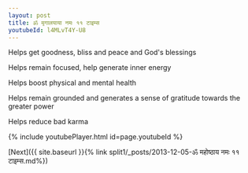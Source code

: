 ```yaml
---
layout: post
title: ॐ मृगालयाया नमः ११ टाइम्स
youtubeId: l4MLvT4Y-U8
---
```

 
 
Helps get goodness, bliss and peace and God's blessings
 
Helps remain focused, help generate inner energy 
 
Helps boost physical and mental health 
 
Helps remain grounded and generates a sense of gratitude towards the greater power 
 
Helps reduce bad karma
 
 
 
 


{% include youtubePlayer.html id=page.youtubeId %}
 
[Next]({{ site.baseurl }}{% link  split1/_posts/2013-12-05-ॐ महोष्ठाय नमः ११ टाइम्स.md%})
 
